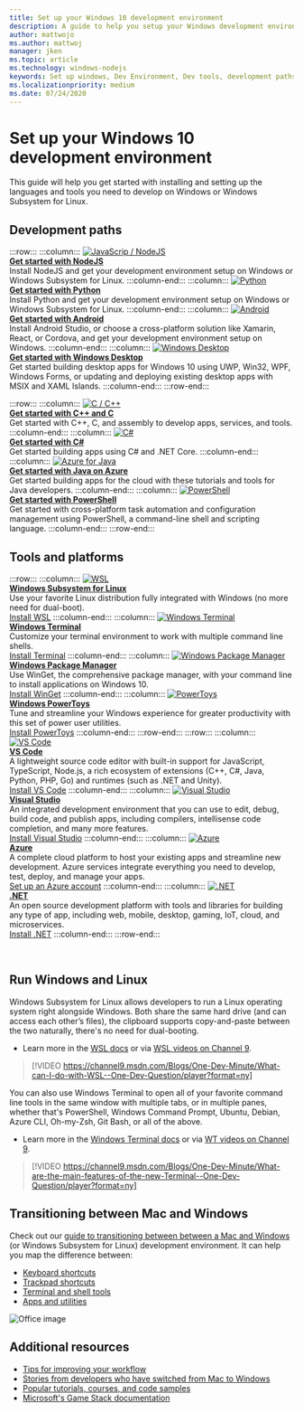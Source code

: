 ```yaml
---
title: Set up your Windows 10 development environment
description: A guide to help you setup your Windows development environment. We will get you started installing the languages and tools that you need for your development work using Windows or Windows Subsystem for Linux.
author: mattwojo 
ms.author: mattwoj 
manager: jken
ms.topic: article
ms.technology: windows-nodejs
keywords: Set up windows, Dev Environment, Dev tools, development paths, Microsoft, Windows, Developer, Tips, Performance, WSL, terminal, nodejs, python
ms.localizationpriority: medium
ms.date: 07/24/2020
---
```


# Set up your Windows 10 development environment

This guide will help you get started with installing and setting up the languages and tools you need to develop on Windows or Windows Subsystem for Linux.

## Development paths

:::row:::
    :::column:::
       [![JavaScrip / NodeJS](../images/nodejs-logo.png)](https://docs.microsoft.com/windows/nodejs)<br>
        **[Get started with NodeJS](https://docs.microsoft.com/windows/nodejs)**<br>
        Install NodeJS and get your development environment setup on Windows or Windows Subsystem for Linux.
    :::column-end:::
    :::column:::
       [![Python](../images/python-logo.png)](https://docs.microsoft.com/windows/python)<br>
        **[Get started with Python](https://docs.microsoft.com/windows/python)**<br>
        Install Python and get your development environment setup on Windows or Windows Subsystem for Linux.
    :::column-end:::
    :::column:::
       [![Android](../images/android-logo.png)](https://docs.microsoft.com/windows/android)<br>
        **[Get started with Android](https://docs.microsoft.com/windows/android)**<br>
        Install Android Studio, or choose a cross-platform solution like Xamarin, React, or Cordova, and get your development environment setup on Windows.
    :::column-end:::
    :::column:::
       [![Windows Desktop](../images/windows-logo.png)](https://docs.microsoft.com/windows/apps/)<br>
        **[Get started with Windows Desktop](https://docs.microsoft.com/windows/apps/)**<br>
        Get started building desktop apps for Windows 10 using UWP, Win32, WPF, Windows Forms, or updating and deploying existing desktop apps with MSIX and XAML Islands.
    :::column-end:::
:::row-end:::

:::row:::
    :::column:::
       [![C / C++](../images/c-logo.png)](https://docs.microsoft.com/cpp/)<br>
        **[Get started with C++ and C](https://docs.microsoft.com/cpp/)**<br>
        Get started with C++, C, and assembly to develop apps, services, and tools.
    :::column-end:::
    :::column:::
       [![C#](../images/csharp-logo.png)](https://docs.microsoft.com/dotnet/csharp/)<br>
        **[Get started with C#](https://docs.microsoft.com/dotnet/csharp/)**<br>
        Get started building apps using C# and .NET Core.
    :::column-end:::
    :::column:::
       [![Azure for Java](../images/java-logo.png)](https://docs.microsoft.com/azure/developer/java/)<br>
        **[Get started with Java on Azure](https://docs.microsoft.com/azure/developer/java/)**<br>
        Get started building apps for the cloud with these tutorials and tools for Java developers.
    :::column-end:::
    :::column:::
       [![PowerShell](../images/powershell.png)](https://docs.microsoft.com/powershell/)<br>
        **[Get started with PowerShell](https://docs.microsoft.com/powershell/)**<br>
        Get started with cross-platform task automation and configuration management using PowerShell, a command-line shell and scripting language.
    :::column-end:::
:::row-end:::

## Tools and platforms

:::row:::
    :::column:::
       [![WSL](../images/windows-linux-dev-env.png)](https://docs.microsoft.com/windows/wsl/)<br>
        **[Windows Subsystem for Linux](https://docs.microsoft.com/windows/wsl/)**<br>
        Use your favorite Linux distribution fully integrated with Windows (no more need for dual-boot).<br>
        [Install WSL](https://docs.microsoft.com/windows/wsl/install-win10)
    :::column-end:::
    :::column:::
       [![Windows Terminal](../images/terminal.png)](https://docs.microsoft.com/windows/terminal/)<br>
        **[Windows Terminal](https://docs.microsoft.com/windows/terminal/)**<br>
        Customize your terminal environment to work with multiple command line shells.
        <br>
        [Install Terminal](https://www.microsoft.com/p/windows-terminal/9n0dx20hk701?rtc=1&activetab=pivot:overviewtab)
    :::column-end:::
    :::column:::
       [![Windows Package Manager](../images/winget.png)](https://docs.microsoft.com/windows/package-manager/)<br>
        **[Windows Package Manager](https://docs.microsoft.com/windows/package-manager/)**<br>
        Use WinGet, the comprehensive package manager, with your command line to install applications on Windows 10.<br>
        [Install WinGet](https://docs.microsoft.com/windows/package-manager/winget/#install-winget)
    :::column-end:::
    :::column:::
       [![PowerToys](../images/powertoys.png)](https://github.com/microsoft/PowerToys)<br>
        **[Windows PowerToys](https://github.com/microsoft/PowerToys)**<br>
        Tune and streamline your Windows experience for greater productivity with this set of power user utilities.<br>
        [Install PowerToys](https://github.com/microsoft/PowerToys#installing-and-running-microsoft-powertoys)
    :::column-end:::
:::row-end:::
:::row:::
    :::column:::
       [![VS Code](../images/Vscode.png)](https://code.visualstudio.com/docs)<br>
        **[VS Code](https://code.visualstudio.com/docs)**<br>
        A lightweight source code editor with built-in support for JavaScript, TypeScript, Node.js, a rich ecosystem of extensions (C++, C#, Java, Python, PHP, Go) and runtimes (such as .NET and Unity).<br>
        [Install VS Code](https://code.visualstudio.com/download)
    :::column-end:::
    :::column:::
       [![Visual Studio](../images/visualstudio.png)](https://docs.microsoft.com/visualstudio/windows/)<br>
        **[Visual Studio](https://docs.microsoft.com/visualstudio/windows/)**<br>
        An integrated development environment that you can use to edit, debug, build code, and publish apps, including compilers, intellisense code completion, and many more features.<br>
        [Install Visual Studio](https://docs.microsoft.com/visualstudio/install/install-visual-studio)
    :::column-end:::
    :::column:::
       [![Azure](../images/Azure.png)](https://docs.microsoft.com/azure/guides/developer/azure-developer-guide)<br>
        **[Azure](https://docs.microsoft.com/azure/guides/developer/azure-developer-guide)**<br>
        A complete cloud platform to host your existing apps and streamline new development. Azure services integrate everything you need to develop, test, deploy, and manage your apps.<br>
        [Set up an Azure account](https://azure.microsoft.com/free/)
    :::column-end:::
    :::column:::
       [![.NET](../images/net.png)](https://dotnet.microsoft.com/)<br>
        **[.NET](https://docs.microsoft.com/dotnet/standard/get-started/)**<br>
        An open source development platform with tools and libraries for building any type of app, including web, mobile, desktop, gaming, IoT, cloud, and microservices.<br>
        [Install .NET](https://dotnet.microsoft.com/download)
    :::column-end:::
:::row-end:::

<br>

## Run Windows and Linux

Windows Subsystem for Linux allows developers to run a Linux operating system right alongside Windows. Both share the same hard drive (and can access each other’s files), the clipboard supports copy-and-paste between the two naturally, there's no need for dual-booting. 

- Learn more in the [WSL docs](https://docs.microsoft.com/windows/wsl) or via [WSL videos on Channel 9](https://channel9.msdn.com/Search?term=wsl&lang-en=true).

> [!VIDEO https://channel9.msdn.com/Blogs/One-Dev-Minute/What-can-I-do-with-WSL--One-Dev-Question/player?format=ny]

You can also use Windows Terminal to open all of your favorite command line tools in the same window with multiple tabs, or in multiple panes, whether that's PowerShell, Windows Command Prompt, Ubuntu, Debian, Azure CLI, Oh-my-Zsh, Git Bash, or all of the above.

- Learn more in the [Windows Terminal docs](https://docs.microsoft.com/windows/terminal) or via [WT videos on Channel 9](https://channel9.msdn.com/Search?term=windows%20terminal&lang-en=true).

> [!VIDEO https://channel9.msdn.com/Blogs/One-Dev-Minute/What-are-the-main-features-of-the-new-Terminal--One-Dev-Question/player?format=ny]

## Transitioning between Mac and Windows

Check out our [guide to transitioning between between a Mac and Windows](https://docs.microsoft.com/windows/dev-environment/mac-to-windows) (or Windows Subsystem for Linux) development environment. It can help you map the difference between:

* [Keyboard shortcuts](https://docs.microsoft.com/windows/dev-environment/mac-to-windows#keyboard-shortcuts)
* [Trackpad shortcuts](https://docs.microsoft.com/windows/dev-environment/mac-to-windows#trackpad-shortcuts)
* [Terminal and shell tools](https://docs.microsoft.com/windows/dev-environment/mac-to-windows#terminal-and-shell)
* [Apps and utilities](https://docs.microsoft.com/windows/dev-environment/mac-to-windows#apps-and-utilities)

![Office image](../images/flashy-office3.png)

## Additional resources

* [Tips for improving your workflow](./tips.md)
* [Stories from developers who have switched from Mac to Windows](./dev-stories.md)
* [Popular tutorials, courses, and code samples](./tutorials.md)
* [Microsoft's Game Stack documentation](https://docs.microsoft.com/gaming/)

